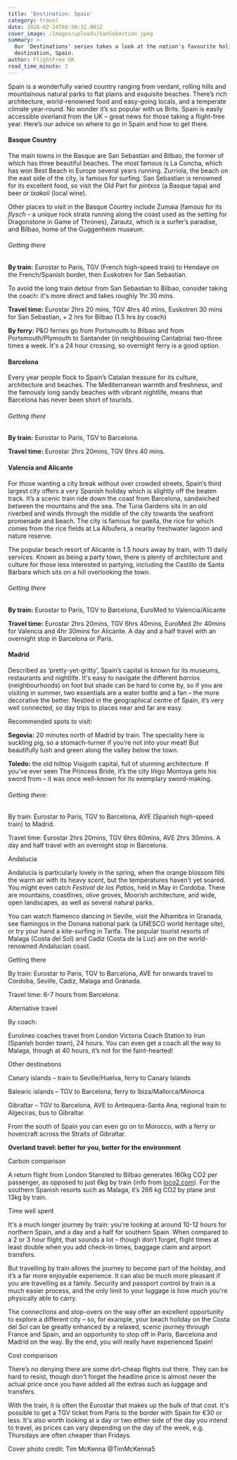 ```yaml
---
title: 'Destination: Spain'
category: travel
date: 2020-02-24T08:50:32.001Z
cover_image: /images/uploads/SanSebastian.jpeg
summary: >-
  Our 'Destinations' series takes a look at the nation's favourite holiday
  destination, Spain.
author: FlightFree UK
read_time_minute: 3
---
```

Spain is a wonderfully varied country ranging from verdant, rolling hills and mountainous natural parks to flat plains and exquisite beaches. There’s rich architecture, world-renowned food and easy-going locals, and a temperate climate year-round. No wonder it’s so popular with us Brits. Spain is easily accessible overland from the UK – great news for those taking a flight-free year. Here’s our advice on where to go in Spain and how to get there.

#### Basque Country

The main towns in the Basque are San Sebastian and Bilbao, the former of which has three beautiful beaches. The most famous is La Concha, which has won Best Beach in Europe several years running. Zurriola, the beach on the east side of the city, is famous for surfing. San Sebastian is renowned for its excellent food, so visit the Old Part for *pintxos* (a Basque tapa) and beer or *txakoli* (local wine).

Other places to visit in the Basque Country include Zumaia (famous for its *flysch* – a unique rock strata running along the coast used as the setting for Dragonstone in Game of Thrones), Zarautz, which is a surfer’s paradise, and Bilbao, home of the Guggenheim museum.

###### Getting there

**By train:** Eurostar to Paris, TGV (French high-speed train) to Hendaye on the French/Spanish border, then Euskotren for San Sebastian. 

To avoid the long train detour from San Sebastian to Bilbao, consider taking the coach: it's more direct and takes roughly 1hr 30 mins.

**Travel time:** Eurostar 2hrs 20 mins, TGV 4hrs 40 mins, Euskotren 30 mins for San Sebastian, + 2 hrs for Bilbao (1.5 hrs by coach)

**By ferry:** P&O ferries go from Portsmouth to Bilbao and from Portsmouth/Plymouth to Santander (in neighbouring Cantabria) two-three times a week. It's a 24 hour crossing, so overnight ferry is a good option.

#### Barcelona

Every year people flock to Spain’s Catalan treasure for its culture, architecture and beaches. The Mediterranean warmth and freshness, and the famously long sandy beaches with vibrant nightlife, means that Barcelona has never been short of tourists.

###### Getting there

**By train:** Eurostar to Paris, TGV to Barcelona.

**Travel time:** Eurostar 2hrs 20mins, TGV 6hrs 40 mins.

#### Valencia and Alicante

For those wanting a city break without over crowded streets, Spain’s third largest city offers a very Spanish holiday which is slightly off the beaten track. It’s a scenic train ride down the coast from Barcelona, sandwiched between the mountains and the sea. The Turia Gardens sits in an old riverbed and winds through the middle of the city towards the seafront promenade and beach. The city is famous for paella, the rice for which comes from the rice fields at La Albufera, a nearby freshwater lagoon and nature reserve.

The popular beach resort of Alicante is 1.5 hours away by train, with 11 daily services. Known as being a party town, there is plenty of architecture and culture for those less interested in partying, including the Castillo de Santa Bárbara which sits on a hill overlooking the town.

###### Getting there

**By train:** Eurostar to Paris, TGV to Barcelona, EuroMed to Valencia/Alicante

**Travel time:** Eurostar 2hrs 20mins, TGV 6hrs 40mins, EuroMed 2hr 40mins for Valencia and 4hr 30mins for Alicante. A day and a half travel with an overnight stop in Barcelona or Paris.

#### Madrid

Described as ‘pretty-yet-gritty’, Spain’s capital is known for its museums, restaurants and nightlife. It's easy to navigate the different *barrios* (neighbourhoods) on foot but shade can be hard to come by, so if you are visiting in summer, two essentials are a water bottle and a fan – the more decorative the better. Nestled in the geographical centre of Spain, it’s very well connected, so day trips to places near and far are easy. 

Recommended spots to visit:

**Segovia:** 20 minutes north of Madrid by train. The speciality here is suckling pig, so a stomach-turner if you’re not into your meat! But beautifully lush and green along the valley below the town.

**Toledo:** the old hilltop Visigoth capital, full of stunning architecture. If you’ve ever seen The Princess Bride, it’s the city Iñigo Montoya gets his sword from – it was once well-known for its exemplary sword-making. 

###### Getting there:

By train: Eurostar to Paris, TGV to Barcelona, AVE (Spanish high-speed train) to Madrid.

Travel time: Eurostar 2hrs 20mins, TGV 6hrs 60mins, AVE 2hrs 30mins. A day and half travel with an overnight stop in Barcelona.

Andalucia

Andalucia is particularly lovely in the spring, when the orange blossom fills the warm air with its heavy scent, but the temperatures haven't yet soared. You might even catch *Festival de los Patios*, held in May in Cordoba. There are mountains, coastlines, olive groves, Moorish architecture, and wide, open landscapes, as well as several natural parks.

You can watch flamenco dancing in Seville, visit the Alhambra in Granada, see flamingos in the Donana national park (a UNESCO world heritage site), or try your hand a kite-surfing in Tarifa. The popular tourist resorts of Malaga (Costa del Sol) and Cadiz (Costa de la Luz) are on the world-renowned Andalucian coast.

Getting there

By train: Eurostar to Paris, TGV to Barcelona, AVE for onwards travel to Cordoba, Seville, Cadiz, Malaga and Granada.

Travel time: 6-7 hours from Barcelona.

Alternative travel

By coach:

Eurolines coaches travel from London Victoria Coach Station to Irun (Spanish border town), 24 hours. You can even get a coach all the way to Malaga, though at 40 hours, it’s not for the faint-hearted!

Other destinations

Canary islands – train to Seville/Huelva, ferry to Canary Islands

Balearic islands – TGV to Barcelona, ferry to Ibiza/Mallorca/Minorca

Gibraltar – TGV to Barcelona, AVE to Antequera-Santa Ana, regional train to Algeciras, bus to Gibraltar.

From the south of Spain you can even go on to Morocco, with a ferry or hovercraft across the Straits of Gibraltar.

**Overland travel: better for you, better for the environment**

Carbon comparison

A return flight from London Stansted to Bilbao generates 160kg CO2 per passenger, as opposed to just 6kg by train (info from [loco2.com](http://loco2.com)). For the southern Spanish resorts such as Malaga, it’s 266 kg CO2 by plane and 13kg by train.

Time well spent

It's a much longer journey by train: you're looking at around 10-12 hours for northern Spain, and a day and a half for southern Spain. When compared to a 2 or 3 hour flight, that sounds a lot – though don’t forget, flight times at least double when you add check-in times, baggage claim and airport transfers.

But travelling by train allows the journey to become part of the holiday, and it’s a far more enjoyable experience. It can also be much more pleasant if you are travelling as a family. Security and passport control by train is a much easier process, and the only limit to your luggage is how much you're physically able to carry.

The connections and stop-overs on the way offer an excellent opportunity to explore a different city – so, for example, your beach holiday on the Costa del Sol can be greatly enhanced by a relaxed, scenic journey through France and Spain, and an opportunity to stop off in Paris, Barcelona and Madrid on the way. By the end, you will really have experienced Spain!

Cost comparison

There’s no denying there are some dirt-cheap flights out there. They can be hard to resist, though don't forget the headline price is almost never the actual price once you have added all the extras such as luggage and transfers.

With the train, it is often the Eurostar that makes up the bulk of that cost. It's possible to get a TGV ticket from Paris to the border with Spain for €30 or less. It's also worth looking at a day or two either side of the day you intend to travel, as prices can vary depending on the day of the week, e.g. Thursdays are often cheaper than Fridays.

Cover photo credit: Tim McKenna @TimMcKenna5
